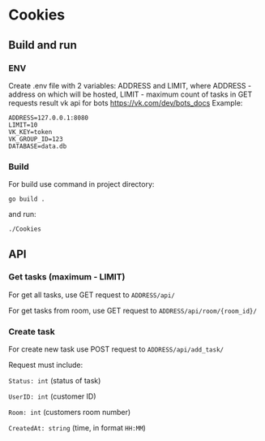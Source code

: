 # Cookies
## Build and run
### ENV
Create .env file with 2 variables: ADDRESS and LIMIT, where ADDRESS - address on which will be hosted, LIMIT - maximum count of tasks in GET requests result
vk api for bots https://vk.com/dev/bots_docs
Example:
```
ADDRESS=127.0.0.1:8080
LIMIT=10
VK_KEY=token
VK_GROUP_ID=123
DATABASE=data.db
``` 
### Build
For build use command in project directory:
```
go build .
```
and run:
```
./Cookies
```
## API
### Get tasks (maximum - LIMIT)
For get all tasks, use GET request to ```ADDRESS/api/```

For get tasks from room, use GET request to ```ADDRESS/api/room/{room_id}/```
### Create task
For create new task use POST request to ```ADDRESS/api/add_task/```

Request must include:

```Status: int``` (status of task)


```UserID: int``` (customer ID)

```Room: int``` (customers room number)

```CreatedAt: string``` (time, in format ```HH:MM```)